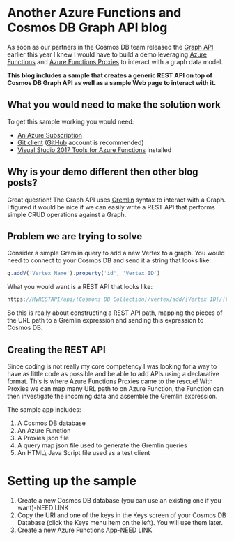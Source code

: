 # Another Azure Functions and Cosmos DB Graph API blog

As soon as our partners in the Cosmos DB team released the [Graph API](https://docs.microsoft.com/en-us/azure/cosmos-db/graph-introduction) earlier this year I knew I would have to build a demo leveraging [Azure Functions](https://azure.microsoft.com/en-us/services/functions/) and [Azure Functions Proxies](https://docs.microsoft.com/en-us/azure/azure-functions/functions-proxies) to interact with a graph data model. 

**This blog includes a sample that creates a generic REST API on top of Cosmos DB Graph API as well as a sample Web page to interact with it.**

## What you would need to make the solution work
To get this sample working you would need: 
* [An Azure Subscription](https://azure.microsoft.com/en-us/free/)
* [Git client](https://git-scm.com/) ([GitHub](https://github.com/) account is recommended)
* [Visual Studio 2017 Tools for Azure Functions](https://blogs.msdn.microsoft.com/webdev/2017/05/10/azure-function-tools-for-visual-studio-2017/) installed

## Why is your demo different then other blog posts?

Great question! The Graph API uses [Gremlin](https://github.com/tinkerpop/gremlin/wiki) syntax to interact with a Graph. I figured it would be nice if we can easily write a REST API that performs simple CRUD operations against a Graph. 

## Problem we are trying to solve
Consider a simple Gremlin query to add a new Vertex to a graph. You would need to connect to your Cosmos DB and send it a string that looks like: 

```javascript
g.addV('Vertex Name').property('id', 'Vertex ID')
```

What you would want is a REST API that looks like: 

```javascript
https://MyRESTAPI/api/{Cosmons DB Collection}/vertex/add/{Vertex ID}/{Vertex Name}
```
So this is really about constructing a REST API path, mapping the pieces of the URL path to a Gremlin expression and sending this expression to Cosmos DB.

## Creating the REST API

Since coding is not really my core competency I was looking for a way to have as little code as possible and be able to add APIs using a declarative format. This is where Azure Functions Proxies came to the rescue! With Proxies we can map many URL path to on Azure Function, the Function can then investigate the incoming data and assemble the Gremlin expression.

The sample app includes:
1. A Cosmos DB database 
2. An Azure Function
3. A Proxies json file
4. A query map json file used to generate the Gremlin queries
5. An HTML\ Java Script file used as a test client

# Setting up the sample
1. Create a new Cosmos DB database (you can use an existing one if you want)-NEED LINK
2. Copy the URI and one of the keys in the Keys screen of your Cosmos DB Database (click the Keys menu item on the left). You will use them later.
3. Create a new Azure Functions App-NEED LINK
